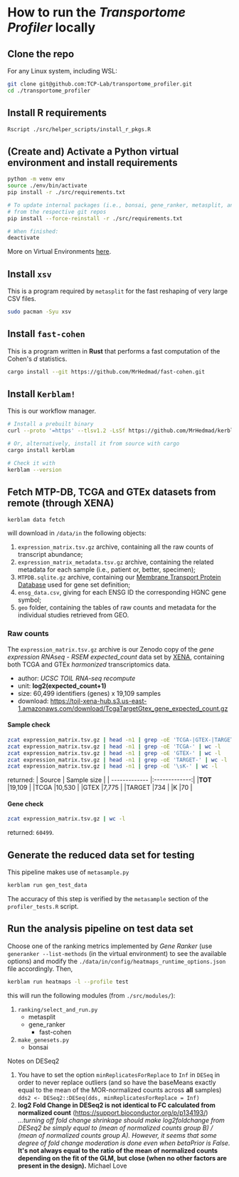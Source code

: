 # How to run the ___Transportome Profiler___ locally

## Clone the repo
For any Linux system, including WSL:
```bash
git clone git@github.com:TCP-Lab/transportome_profiler.git
cd ./transportome_profiler
```

## Install R requirements
```bash
Rscript ./src/helper_scripts/install_r_pkgs.R
```

## (Create and) Activate a Python virtual environment and install requirements
```bash
python -m venv env
source ./env/bin/activate
pip install -r ./src/requirements.txt

# To update internal packages (i.e., bonsai, gene_ranker, metasplit, and panid)
# from the respective git repos  
pip install --force-reinstall -r ./src/requirements.txt

# When finished:
deactivate
```
More on Virtual Environments [here](https://docs.python.org/3/tutorial/venv.html).

## Install `xsv`
This is a program required by `metasplit` for the fast reshaping of very large
CSV files.
```bash
sudo pacman -Syu xsv
```

## Install `fast-cohen`
This is a program written in __Rust__ that performs a fast computation of the
Cohen's _d_ statistics.
```bash
cargo install --git https://github.com/MrHedmad/fast-cohen.git
```

## Install `Kerblam!`
This is our workflow manager.
```bash
# Install a prebuilt binary
curl --proto '=https' --tlsv1.2 -LsSf https://github.com/MrHedmad/kerblam/releases/latest/download/kerblam-installer.sh | sh

# Or, alternatively, install it from source with cargo
cargo install kerblam

# Check it with
kerblam --version
```

## Fetch MTP-DB, TCGA and GTEx datasets from remote (through XENA)
```bash
kerblam data fetch
```
will download in `/data/in` the following objects:
1. `expression_matrix.tsv.gz` archive, containing all the raw counts of
	transcript abundance;
1. `expression_matrix_metadata.tsv.gz` archive, containing the related metadata
	for each sample (i.e., patient or, better, specimen);
1. `MTPDB.sqlite.gz` archive, containing our
	[Membrane Transport Protein Database](https://github.com/TCP-Lab/MTP-DB)
	used for gene set definition;
1. `ensg_data.csv`, giving for each ENSG ID the corresponding HGNC gene symbol; 
1. `geo` folder, containing the tables of raw counts and metadata for the
	individual studies retrieved from GEO.

### Raw counts
The `expression_matrix.tsv.gz` archive is our Zenodo copy of the
_gene expression RNAseq - RSEM expected_count_ data set by
[XENA](https://xenabrowser.net/datapages/?dataset=TcgaTargetGtex_gene_expected_count&host=https%3A%2F%2Ftoil.xenahubs.net&removeHub=https%3A%2F%2Fxena.treehouse.gi.ucsc.edu%3A443),
containing both TCGA and GTEx _harmonized_ transcriptomics data.
- author: _UCSC TOIL RNA-seq recompute_
- unit: __log2(expected_count+1)__
- size: 60,499 identifiers (genes) x 19,109 samples
- download: https://toil-xena-hub.s3.us-east-1.amazonaws.com/download/TcgaTargetGtex_gene_expected_count.gz

#### Sample check
```bash
zcat expression_matrix.tsv.gz | head -n1 | grep -oE 'TCGA-|GTEX-|TARGET-|\sK-' | wc -l
zcat expression_matrix.tsv.gz | head -n1 | grep -oE 'TCGA-' | wc -l
zcat expression_matrix.tsv.gz | head -n1 | grep -oE 'GTEX-' | wc -l
zcat expression_matrix.tsv.gz | head -n1 | grep -oE 'TARGET-' | wc -l
zcat expression_matrix.tsv.gz | head -n1 | grep -oE '\sK-' | wc -l
```
returned:
| Source        | Sample size   |
| ------------- |:-------------:|
|**TOT**        |19,109         |
|TCGA           |10,530         |
|GTEX           |7,775          |
|TARGET         |734            |
|K              |70             |

#### Gene check
```bash
zcat expression_matrix.tsv.gz | wc -l
```
returned: `60499`.

## Generate the reduced data set for testing
This pipeline makes use of `metasample.py`
```bash
kerblam run gen_test_data
```
The accuracy of this step is verified by the `metasample` section of the
`profiler_tests.R` script.

## Run the analysis pipeline on test data set
Choose one of the ranking metrics implemented by _Gene Ranker_ (use
`generanker --list-methods` (in the virtual environment) to see the available
options) and modify the `./data/in/config/heatmaps_runtime_options.json` file
accordingly. Then,
```bash
kerblam run heatmaps -l --profile test
```
this will run the following modules (from `./src/modules/`):
1. `ranking/select_and_run.py`
	- metasplit
	- gene_ranker
		- fast-cohen
1. `make_genesets.py`
	- bonsai






Notes on DESeq2

1. You have to set the option `minReplicatesForReplace` to `Inf` in `DESeq` in
	order to never replace outliers (and so have the baseMeans exactly equal to
	the mean of the MOR-normalized counts across **all** samples)
	`dds2 <- DESeq2::DESeq(dds, minReplicatesForReplace = Inf)`
1. **log2 Fold Change in DESeq2 is not identical to FC calculated from
	normalized count** (https://support.bioconductor.org/p/p134193/)
	_...turning off fold change shrinkage should make log2foldchange from
	DESeq2 be simply equal to (mean of normalized counts group B) / (mean of
	normalized counts group A). However, it seems that some degree of fold
	change moderation is done even when betaPrior is False._
	**It's not always equal to the ratio of the mean of normalized counts
	depending on the fit of the GLM, but close (when no other factors are
	present in the design).** Michael Love
